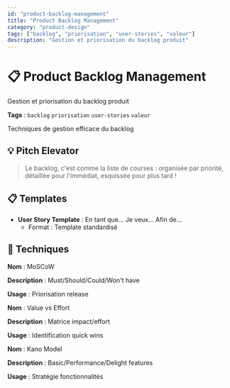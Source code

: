 ```yaml
---
id: "product-backlog-management"
title: "Product Backlog Management"
category: "product-design"
tags: ["backlog", "priorisation", "user-stories", "valeur"]
description: "Gestion et priorisation du backlog produit"
---
```


# 📋 Product Backlog Management

Gestion et priorisation du backlog produit

**Tags** : `backlog` `priorisation` `user-stories` `valeur`

Techniques de gestion efficace du backlog

## 💡 Pitch Elevator

> Le backlog, c'est comme la liste de courses : organisée par priorité, détaillée pour l'immédiat, esquissée pour plus tard !

## 📋 Templates

- **User Story Template** : En tant que... Je veux... Afin de...
  - Format : Template standardisé

## 📌 Techniques

**Nom** : MoSCoW

**Description** : Must/Should/Could/Won't have

**Usage** : Priorisation release

**Nom** : Value vs Effort

**Description** : Matrice impact/effort

**Usage** : Identification quick wins

**Nom** : Kano Model

**Description** : Basic/Performance/Delight features

**Usage** : Stratégie fonctionnalités
